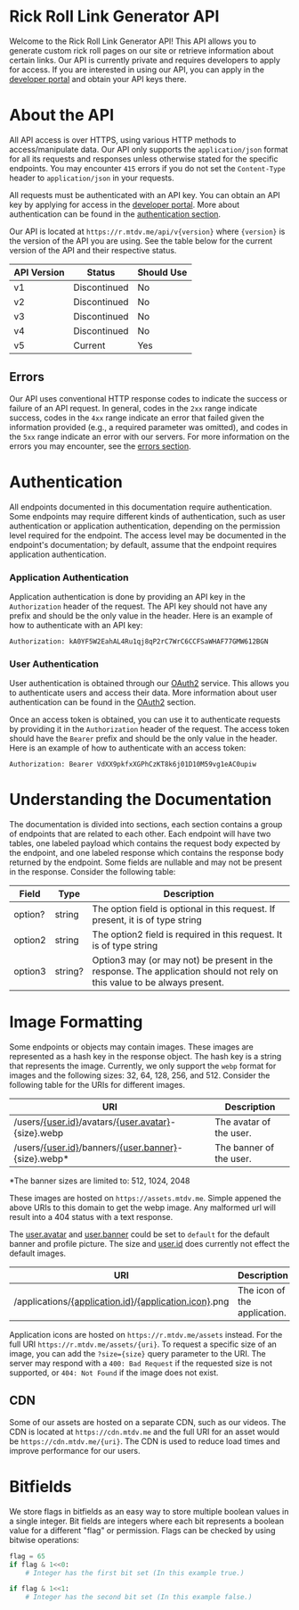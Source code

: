 
# Rick Roll Link Generator API

Welcome to the Rick Roll Link Generator API! This API allows you to generate custom rick roll pages on our site or retrieve information about certain links. Our API is currently private and requires developers to apply for access. If you are interested in using our API, you can apply in the [developer portal](/me/developers) and obtain your API keys there.

# About the API

All API access is over HTTPS, using various HTTP methods to access/manipulate data. Our API only supports the `application/json` format for all its requests and responses unless otherwise stated for the specific endpoints. You may encounter `415` errors if you do not set the `Content-Type` header to `application/json` in your requests.

All requests must be authenticated with an API key. You can obtain an API key by applying for access in the [developer portal](/me/developers). More about authentication can be found in the [authentication section](#authentication).

Our API is located at `https://r.mtdv.me/api/v{version}` where `{version}` is the version of the API you are using. See the table below for the current version of the API and their respective status.

| API Version | Status       | Should Use |
|-------------|--------------|------------|
| v1          | Discontinued | No         |
| v2          | Discontinued | No         |
| v3          | Discontinued | No         |
| v4          | Discontinued | No         |
| v5          | Current      | Yes        |


## Errors

Our API uses conventional HTTP response codes to indicate the success or failure of an API request. In general, codes in the `2xx` range indicate success, codes in the `4xx` range indicate an error that failed given the information provided (e.g., a required parameter was omitted), and codes in the `5xx` range indicate an error with our servers. For more information on the errors you may encounter, see the [errors section](errors).

# Authentication

All endpoints documented in this documentation require authentication. Some endpoints may require different kinds of authentication, such as user authentication or application authentication, depending on the permission level required for the endpoint. The access level may be documented in the endpoint's documentation; by default, assume that the endpoint requires application authentication.

### Application Authentication

Application authentication is done by providing an API key in the `Authorization` header of the request. The API key should not have any prefix and should be the only value in the header. Here is an example of how to authenticate with an API key:

```
Authorization: kA0YF5W2EahAL4Ru1qj8qP2rC7WrC6CCFSaWHAF77GMW612BGN
```

### User Authentication

User authentication is obtained through our [OAuth2](oauth2/getting-started) service. This allows you to authenticate users and access their data. More information about user authentication can be found in the [OAuth2](oauth2/getting-started) section.

Once an access token is obtained, you can use it to authenticate requests by providing it in the `Authorization` header of the request. The access token should have the `Bearer` prefix and should be the only value in the header. Here is an example of how to authenticate with an access token:

```
Authorization: Bearer VdXX9pkfxXGPhCzKT8k6j01D10M59vg1eAC0upiw
```

# Understanding the Documentation

The documentation is divided into sections, each section contains a group of endpoints that are related to each other. Each endpoint will have two tables, one labeled payload which contains the request body expected by the endpoint, and one labeled response which contains the response body returned by the endpoint. Some fields are nullable and may not be present in the response. Consider the following table:

| Field   | Type   | Description                                                                                                              |
|---------|--------|--------------------------------------------------------------------------------------------------------------------------|
| option? | string | The option field is optional in this request. If present, it is of type string                                           |
| option2 | string | The option2 field is required in this request. It is of type string                                                      |
| option3 | string?| Option3 may (or may not) be present in the response. The application should not rely on this value to be always present. |


# Image Formatting

Some endpoints or objects may contain images. These images are represented as a hash key in the response object. The hash key is a string that represents the image. Currently, we only support the `webp` format for images and the following sizes: 32, 64, 128, 256, and 512. Consider the following table for the URIs for different images.

| URI                                                                                                                                 | Description                  |
|-------------------------------------------------------------------------------------------------------------------------------------|------------------------------|
| /users/[{user.id}](oauth2/resources#user-object)/avatars/[{user.avatar}](oauth2/resources#user-object)-{size}.webp                  | The avatar of the user.      |
| /users/[{user.id}](oauth2/resources#user-object)/banners/[{user.banner}](oauth2/resources#user-object)-{size}.webp\*                | The banner of the user.      |

\*The banner sizes are limited to: 512, 1024, 2048

These images are hosted on `https://assets.mtdv.me`. Simple appened the above URIs to this domain to get the webp image. Any malformed url will result into a 404 status with a text response.

The [user.avatar](oauth2/resources#user-object) and [user.banner](oauth2/resources#user-object) could be set to `default` for the default banner and profile picture. The size and [user.id](oauth2/resources#user-object) does currently not effect the default images.


| URI                                                                                                                                 | Description                  |
|-------------------------------------------------------------------------------------------------------------------------------------|------------------------------|
| /applications/[{application.id}](oauth2/resources#application-object)/[{application.icon}](oauth2/resources#application-object).png | The icon of the application. |

Application icons are hosted on `https://r.mtdv.me/assets` instead. For the full URI `https://r.mtdv.me/assets/{uri}`. To request a specific size of an image, you can add the `?size={size}` query parameter to the URI. The server may respond with a `400: Bad Request` if the requested size is not supported, or `404: Not Found` if the image does not exist.

## CDN

Some of our assets are hosted on a separate CDN, such as our videos. The CDN is located at `https://cdn.mtdv.me` and the full URI for an asset would be `https://cdn.mtdv.me/{uri}`. The CDN is used to reduce load times and improve performance for our users.

# Bitfields

We store flags in bitfields as an easy way to store multiple boolean values in a single integer. Bit fields are integers where each bit represents a boolean value for a different "flag" or permission. Flags can be checked by using bitwise operations:

```python
flag = 65
if flag & 1<<0: 
    # Integer has the first bit set (In this example true.)

if flag & 1<<1:
    # Integer has the second bit set (In this example false.)
```
